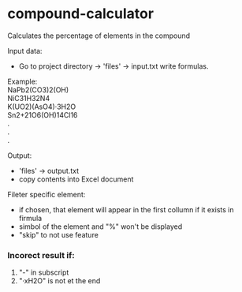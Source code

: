 # compound-calculator
 Calculates the percentage of elements in the compound

Input data:<br>
 - Go to project directory -> 'files' -> input.txt write formulas.<br>

Example:<br>
NaPb2(CO3)2(OH)<br>
NiC31H32N4<br>
K(UO2)(AsO4)·3H2O<br>
Sn2+21O6(OH)14Cl16<br>
.<br>
.<br>
.

Output:<br>
 - 'files' -> output.txt<br>
 - copy contents into Excel document

Fileter specific element:<br>
 - if chosen, that element will appear in the first collumn if it exists in firmula<br>
 - simbol of the element and "%" won't be displayed<br>
 - "skip" to not use feature<br>
 
### Incorect result if:<br>
 1. "-" in subscript<br>
 2. "·xH2O" is not et the end<br>
